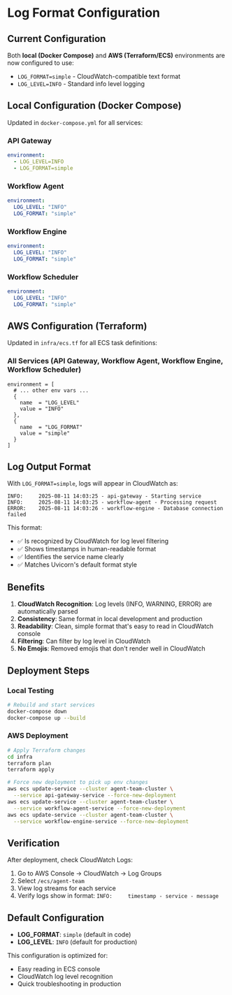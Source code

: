 # Log Format Configuration

## Current Configuration

Both **local (Docker Compose)** and **AWS (Terraform/ECS)** environments are now configured to use:

- `LOG_FORMAT=simple` - CloudWatch-compatible text format
- `LOG_LEVEL=INFO` - Standard info level logging

## Local Configuration (Docker Compose)

Updated in `docker-compose.yml` for all services:

### API Gateway
```yaml
environment:
  - LOG_LEVEL=INFO
  - LOG_FORMAT=simple
```

### Workflow Agent
```yaml
environment:
  LOG_LEVEL: "INFO"
  LOG_FORMAT: "simple"
```

### Workflow Engine
```yaml
environment:
  LOG_LEVEL: "INFO"
  LOG_FORMAT: "simple"
```

### Workflow Scheduler
```yaml
environment:
  LOG_LEVEL: "INFO"
  LOG_FORMAT: "simple"
```

## AWS Configuration (Terraform)

Updated in `infra/ecs.tf` for all ECS task definitions:

### All Services (API Gateway, Workflow Agent, Workflow Engine, Workflow Scheduler)
```hcl
environment = [
  # ... other env vars ...
  {
    name  = "LOG_LEVEL"
    value = "INFO"
  },
  {
    name  = "LOG_FORMAT"
    value = "simple"
  }
]
```

## Log Output Format

With `LOG_FORMAT=simple`, logs will appear in CloudWatch as:

```
INFO:     2025-08-11 14:03:25 - api-gateway - Starting service
INFO:     2025-08-11 14:03:25 - workflow-agent - Processing request
ERROR:    2025-08-11 14:03:26 - workflow-engine - Database connection failed
```

This format:
- ✅ Is recognized by CloudWatch for log level filtering
- ✅ Shows timestamps in human-readable format
- ✅ Identifies the service name clearly
- ✅ Matches Uvicorn's default format style

## Benefits

1. **CloudWatch Recognition**: Log levels (INFO, WARNING, ERROR) are automatically parsed
2. **Consistency**: Same format in local development and production
3. **Readability**: Clean, simple format that's easy to read in CloudWatch console
4. **Filtering**: Can filter by log level in CloudWatch
5. **No Emojis**: Removed emojis that don't render well in CloudWatch

## Deployment Steps

### Local Testing
```bash
# Rebuild and start services
docker-compose down
docker-compose up --build
```

### AWS Deployment
```bash
# Apply Terraform changes
cd infra
terraform plan
terraform apply

# Force new deployment to pick up env changes
aws ecs update-service --cluster agent-team-cluster \
  --service api-gateway-service --force-new-deployment
aws ecs update-service --cluster agent-team-cluster \
  --service workflow-agent-service --force-new-deployment
aws ecs update-service --cluster agent-team-cluster \
  --service workflow-engine-service --force-new-deployment
```

## Verification

After deployment, check CloudWatch Logs:
1. Go to AWS Console → CloudWatch → Log Groups
2. Select `/ecs/agent-team`
3. View log streams for each service
4. Verify logs show in format: `INFO:     timestamp - service - message`

## Default Configuration

- **LOG_FORMAT**: `simple` (default in code)
- **LOG_LEVEL**: `INFO` (default for production)

This configuration is optimized for:
- Easy reading in ECS console
- CloudWatch log level recognition
- Quick troubleshooting in production